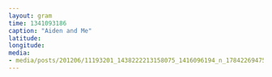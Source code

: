 ```yaml
---
layout: gram
time: 1341093186
caption: "Aiden and Me"
latitude: 
longitude: 
media:
- media/posts/201206/11193201_1438222213158075_1416096194_n_17842269475000351.jpg
---
```

